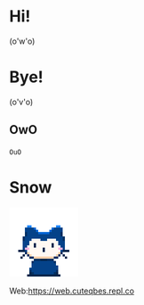 # Hi!

(o'w'o)

# Bye!

(o'v'o)

## OwO

``OuO``

# Snow 

[![](https://github.com/CuteQQQ/CuteQQQ/blob/main/mona-whisper.gif?raw=true)](https://github.com/CuteQQQ/Snow)

Web:https://web.cuteqbes.repl.co

